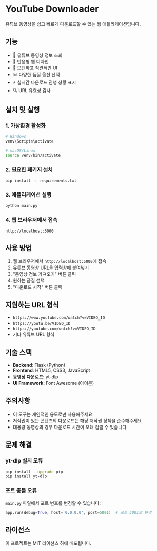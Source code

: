 # YouTube Downloader

유튜브 동영상을 쉽고 빠르게 다운로드할 수 있는 웹 애플리케이션입니다.

## 기능

- 🎥 유튜브 동영상 정보 조회
- 📱 반응형 웹 디자인
- 🎨 모던하고 직관적인 UI
- 📊 다양한 품질 옵션 선택
- ⚡ 실시간 다운로드 진행 상황 표시
- 🔍 URL 유효성 검사

## 설치 및 실행

### 1. 가상환경 활성화
```bash
# Windows
venv\Scripts\activate

# macOS/Linux
source venv/bin/activate
```

### 2. 필요한 패키지 설치
```bash
pip install -r requirements.txt
```

### 3. 애플리케이션 실행
```bash
python main.py
```

### 4. 웹 브라우저에서 접속
```
http://localhost:5000
```

## 사용 방법

1. 웹 브라우저에서 `http://localhost:5000`에 접속
2. 유튜브 동영상 URL을 입력창에 붙여넣기
3. "동영상 정보 가져오기" 버튼 클릭
4. 원하는 품질 선택
5. "다운로드 시작" 버튼 클릭

## 지원하는 URL 형식

- `https://www.youtube.com/watch?v=VIDEO_ID`
- `https://youtu.be/VIDEO_ID`
- `https://youtube.com/watch?v=VIDEO_ID`
- 기타 유튜브 URL 형식

## 기술 스택

- **Backend**: Flask (Python)
- **Frontend**: HTML5, CSS3, JavaScript
- **동영상 다운로드**: yt-dlp
- **UI Framework**: Font Awesome (아이콘)

## 주의사항

- 이 도구는 개인적인 용도로만 사용해주세요
- 저작권이 있는 콘텐츠의 다운로드는 해당 저작권 정책을 준수해주세요
- 대용량 동영상의 경우 다운로드 시간이 오래 걸릴 수 있습니다

## 문제 해결

### yt-dlp 설치 오류
```bash
pip install --upgrade pip
pip install yt-dlp
```

### 포트 충돌 오류
`main.py` 파일에서 포트 번호를 변경할 수 있습니다:
```python
app.run(debug=True, host='0.0.0.0', port=5001)  # 포트 5001로 변경
```

## 라이선스

이 프로젝트는 MIT 라이선스 하에 배포됩니다.
